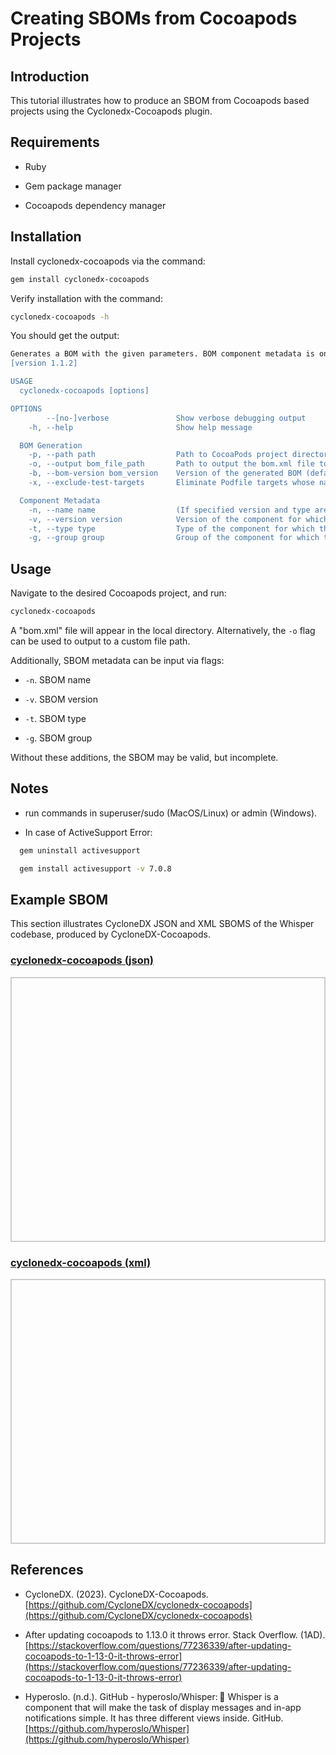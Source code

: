 # Creating SBOMs from Cocoapods Projects

## Introduction

This tutorial illustrates how to produce an SBOM from Cocoapods based projects using the Cyclonedx-Cocoapods plugin.

## Requirements

* Ruby

* Gem package manager

* Cocoapods dependency manager

## Installation

Install cyclonedx-cocoapods via the command:

```bash
gem install cyclonedx-cocoapods
```

Verify installation with the command:

```bash
cyclonedx-cocoapods -h
```

You should get the output:

```bash
Generates a BOM with the given parameters. BOM component metadata is only generated if the component's name, version, and type are provided using the --name, --version, and --type parameters.
[version 1.1.2]

USAGE
  cyclonedx-cocoapods [options]

OPTIONS
        --[no-]verbose               Show verbose debugging output
    -h, --help                       Show help message

  BOM Generation
    -p, --path path                  Path to CocoaPods project directory (default: current directory)
    -o, --output bom_file_path       Path to output the bom.xml file to (default: "bom.xml")
    -b, --bom-version bom_version    Version of the generated BOM (default: "1")
    -x, --exclude-test-targets       Eliminate Podfile targets whose name contains the word "test"

  Component Metadata
    -n, --name name                  (If specified version and type are also required) Name of the component for which the BOM is generated
    -v, --version version            Version of the component for which the BOM is generated
    -t, --type type                  Type of the component for which the BOM is generated (one of application|framework|library|container|operating-system|device|firmware|file)
    -g, --group group                Group of the component for which the BOM is generated

```
## Usage

Navigate to the desired Cocoapods project, and run:


```bash
cyclonedx-cocoapods
```

A "bom.xml" file will appear in the local directory. Alternatively, the ```-o``` flag can be used to output to a custom file path.


Additionally, SBOM metadata can be input via flags:

* ```-n```. SBOM name

* ```-v```. SBOM version

* ```-t```. SBOM type

* ```-g```. SBOM group


Without these additions, the SBOM may be valid, but incomplete.

## Notes

* run commands in superuser/sudo (MacOS/Linux) or admin (Windows).

* In case of ActiveSupport Error:

```bash
  gem uninstall activesupport

  gem install activesupport -v 7.0.8
```

## Example SBOM

This section illustrates CycloneDX JSON and XML SBOMS of the Whisper codebase, produced by CycloneDX-Cocoapods.

<html lang="en">
<head>
    <meta charset="UTF-8">
    <meta name="viewport" content="width=device-width, initial-scale=1.0">
    <title>Pretty JSON Display</title>
    <style>
        #json-container {
            height: 400px; /* Set a fixed height */
            overflow-y: auto; /* Enable vertical scrolling */
            border: 2px solid #ccc; /* Optional: add a border for visibility */
            padding: 10px;
        }
        #xml-container {
            height: 400px; /* Set a fixed height */
            overflow-y: auto; /* Enable vertical scrolling */
            border: 2px solid #ccc; /* Optional: add a border for visibility */
            padding: 10px;
        }
        pre {
            margin: 0;
            white-space: pre-wrap;
            word-wrap: break-word;
        }
    </style>
</head>
<body>
    <h3>
        <a href="./bom.json">cyclonedx-cocoapods (json)</a>
    </h3>
    <div id="json-container">
        <pre id="json-display"></pre>
    </div>
    <h3>
        <a href="./bom.xml">cyclonedx-cocoapods (xml)</a>
    </h3>
    <div id="xml-container">
        <pre id="xml-display"></pre>
    </div>
    <script>
        function display_json(url, elementid){
        fetch(url)
            .then(response => response.json())
            .then(data => {
                document.getElementById(elementid).textContent = JSON.stringify(data, null, 2);
            })
            .catch(error => console.error('Error fetching JSON:', error));
        }
        function display_xml(url, elementid){
        fetch(url)
            .then(response => response.text())
            .then(data => {
                document.getElementById(elementid).textContent = data;
            })
            .catch(error => console.error('Error fetching JSON:', error));
        }
    display_json('./bom.json', 'json-display');
    display_xml('./bom.xml', 'xml-display');
    </script>
</body>
</html>


## References

* CycloneDX. (2023). CycloneDX-Cocoapods. [https://github.com/CycloneDX/cyclonedx-cocoapods](https://github.com/CycloneDX/cyclonedx-cocoapods)

* After updating cocoapods to 1.13.0 it throws error. Stack Overflow. (1AD). [https://stackoverflow.com/questions/77236339/after-updating-cocoapods-to-1-13-0-it-throws-error](https://stackoverflow.com/questions/77236339/after-updating-cocoapods-to-1-13-0-it-throws-error)

* Hyperoslo. (n.d.). GitHub - hyperoslo/Whisper: :mega: Whisper is a component that will make the task of display messages and in-app notifications simple. It has three different views inside. GitHub. [https://github.com/hyperoslo/Whisper](https://github.com/hyperoslo/Whisper)


